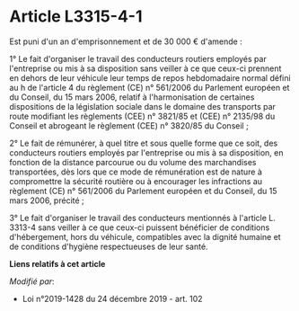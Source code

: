 # Article L3315-4-1

Est puni d'un an d'emprisonnement et de 30 000 € d'amende :

1° Le fait d'organiser le travail des conducteurs routiers employés par l'entreprise ou mis à sa disposition sans veiller à
ce que ceux-ci prennent en dehors de leur véhicule leur temps de repos hebdomadaire normal défini au h de l'article 4 du
règlement (CE) n° 561/2006 du Parlement européen et du Conseil, du 15 mars 2006, relatif à l'harmonisation de certaines
dispositions de la législation sociale dans le domaine des transports par route modifiant les règlements (CEE) n° 3821/85 et
(CEE) n° 2135/98 du Conseil et abrogeant le règlement (CEE) n° 3820/85 du Conseil ;

2° Le fait de rémunérer, à quel titre et sous quelle forme que ce soit, des conducteurs routiers employés par l'entreprise ou
mis à sa disposition, en fonction de la distance parcourue ou du volume des marchandises transportées, dès lors que ce mode
de rémunération est de nature à compromettre la sécurité routière ou à encourager les infractions au règlement (CE) n°
561/2006 du Parlement européen et du Conseil, du 15 mars 2006, précité ;

3° Le fait d'organiser le travail des conducteurs mentionnés à l'article L. 3313-4 sans veiller à ce que ceux-ci puissent
bénéficier de conditions d'hébergement, hors du véhicule, compatibles avec la dignité humaine et de conditions d'hygiène
respectueuses de leur santé.

**Liens relatifs à cet article**

_Modifié par_:

  - Loi n°2019-1428 du 24 décembre 2019 - art. 102

